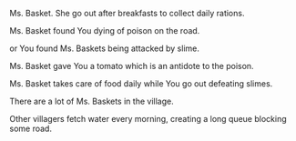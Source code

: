 Ms. Basket. She go out after breakfasts to collect daily rations.

Ms. Basket found You dying of poison on the road. 

or You found Ms. Baskets being attacked by slime.

Ms. Basket gave You a tomato which is an antidote to the poison.

Ms. Basket takes care of food daily while You go out defeating slimes. 

There are a lot of Ms. Baskets in the village.

Other villagers fetch water every morning, creating a long queue blocking some road.


